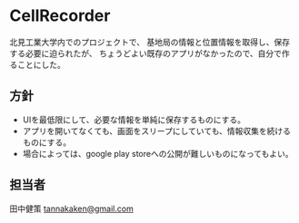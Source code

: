 # CellRecorder

北見工業大学内でのプロジェクトで、
基地局の情報と位置情報を取得し、保存する必要に迫られたが、
ちょうどよい既存のアプリがなかったので、自分で作ることにした。

## 方針

- UIを最低限にして、必要な情報を単純に保存するものにする。
- アプリを開いてなくても、画面をスリープにしていても、情報収集を続けるものにする。
- 場合によっては、google play storeへの公開が難しいものになってもよい。

## 担当者

田中健策 <tannakaken@gmail.com>
